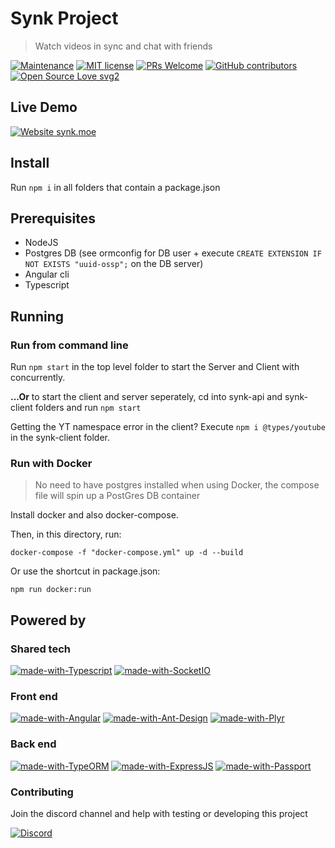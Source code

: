# Synk Project

> Watch videos in sync and chat with friends

[![Maintenance](https://img.shields.io/badge/Maintained%3F-yes-green.svg)](https://github.com/0x80085/synk/graphs/commit-activity) [![MIT license](https://img.shields.io/badge/License-MIT-blue.svg)](https://tldrlegal.com/license/mit-license) [![PRs Welcome](https://img.shields.io/badge/PRs-welcome-brightgreen.svg?style=flat)](http://makeapullrequest.com) [![GitHub contributors](https://img.shields.io/github/contributors/0x80085/synk)](https://github.com/0x80085/synk/graphs/contributors/)  [![Open Source Love svg2](https://badges.frapsoft.com/os/v2/open-source.svg?v=103)](https://www.gnu.org/philosophy/floss-and-foss.en.html)

## Live Demo

[![Website synk.moe](https://img.shields.io/website-up-down-green-red/https/synk.moe.svg?style=for-the-badge&label=synk.moe)](https://synk.moe/)

## Install

Run `npm i` in all folders that contain a package.json

## Prerequisites

- NodeJS
- Postgres DB (see ormconfig for DB user + execute `CREATE EXTENSION IF NOT EXISTS "uuid-ossp";` on the DB server)
- Angular cli
- Typescript

## Running

### Run from command line

Run `npm start` in the top level folder to start the Server and Client with concurrently.

**...Or** to start the client and server seperately, cd into synk-api and synk-client folders and run `npm start` 

Getting the YT namespace error in the client? Execute `npm i @types/youtube` in the synk-client folder.

### Run with Docker

>No need to have postgres installed when using Docker, the compose file will spin up a PostGres DB  container

Install docker and also docker-compose.

Then, in this directory, run:

`docker-compose -f "docker-compose.yml" up -d --build`

Or use the shortcut in package.json:

 `npm run docker:run`

## Powered by

### Shared tech

[![made-with-Typescript](https://img.shields.io/badge/Typescript-1f425f.svg)](https://www.typescriptlang.org/)
[![made-with-SocketIO](https://img.shields.io/badge/SocketIO-1f425f.svg)](https://socket.io/)

### Front end

[![made-with-Angular](https://img.shields.io/badge/Angular-1f425f.svg)](https://angular.io/)
[![made-with-Ant-Design](https://img.shields.io/badge/Ant%20Design-1f425f.svg)](https://ng.ant.design/)
[![made-with-Plyr](https://img.shields.io/badge/Plyr-1f425f.svg)](https://plyr.io/)

### Back end

[![made-with-TypeORM](https://img.shields.io/badge/TypeORM-1f425f.svg)](https://github.com/typeorm/typeorm)
[![made-with-ExpressJS](https://img.shields.io/badge/ExpressJS-1f425f.svg)](https://expressjs.com/)
[![made-with-Passport](https://img.shields.io/badge/Passport-1f425f.svg)](http://www.passportjs.org/)


### Contributing

Join the discord channel and help with testing or developing this project

[![Discord](https://img.shields.io/discord/732990730355867678.svg?style=for-the-badge&label=Synk&logo=discord&logoColor=ffffff&color=7389D8&labelColor=6A7EC2)](https://discord.gg/tMsTW9m)
